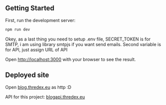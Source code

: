 ## Getting Started

First, run the development server:

```bash
npm run dev
```

Okey, as a last thing you need to setup .env file, SECRET_TOKEN is for SMTP, i am using library smtpjs if you want send emails. Second variable is for API, just assign URL of API 

Open [http://localhost:3000](http://localhost:3000) with your browser to see the result.

## Deployed site

Open [blog.thredex.eu](http://blog.thredex.eu/) as http :D

API for this project: [blogapi.thredex.eu](http://blogapi.thredex.eu/)
